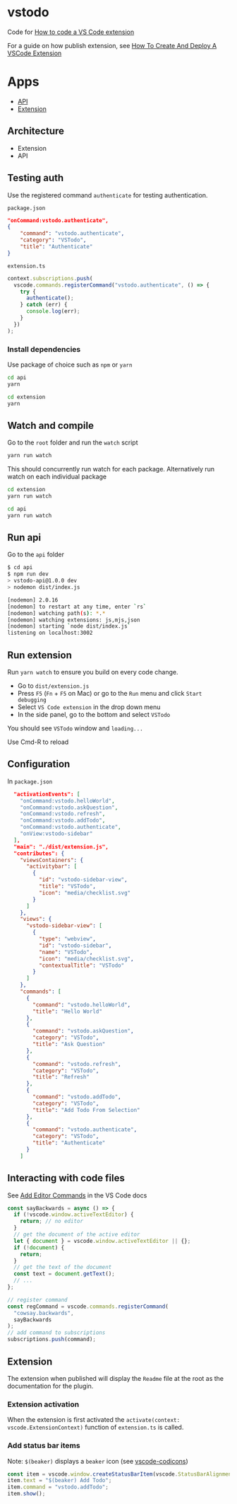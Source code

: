 # vstodo

Code for [How to code a VS Code extension](https://www.youtube.com/watch?v=a5DX5pQ9p5M&t)

For a guide on how publish extension, see [How To Create And Deploy A VSCode Extension](https://youtu.be/q5V4T3o3CXE?t=1082)

# Apps

- [API](api/Readme.md)
- [Extension](extension/Readme.md)

## Architecture

- Extension
- API

## Testing auth

Use the registered command `authenticate` for testing authentication.

`package.json`

```json
"onCommand:vstodo.authenticate",
{
    "command": "vstodo.authenticate",
    "category": "VSTodo",
    "title": "Authenticate"
}
```

`extension.ts`

```ts
context.subscriptions.push(
  vscode.commands.registerCommand("vstodo.authenticate", () => {
    try {
      authenticate();
    } catch (err) {
      console.log(err);
    }
  })
);
```

### Install dependencies

Use package of choice such as `npm` or `yarn`

```bash
cd api
yarn
```

```bash
cd extension
yarn
```

## Watch and compile

Go to the `root` folder and run the `watch` script

```bash
yarn run watch
```

This should concurrently run watch for each package.
Alternatively run watch on each individual package

```bash
cd extension
yarn run watch
```

```bash
cd api
yarn run watch
```

## Run api

Go to the `api` folder

```bash
$ cd api
$ npm run dev
> vstodo-api@1.0.0 dev
> nodemon dist/index.js

[nodemon] 2.0.16
[nodemon] to restart at any time, enter `rs`
[nodemon] watching path(s): *.*
[nodemon] watching extensions: js,mjs,json
[nodemon] starting `node dist/index.js`
listening on localhost:3002
```

## Run extension

Run `yarn watch` to ensure you build on every code change.

- Go to `dist/extension.js`
- Press `F5` (`Fn` + `F5` on Mac) or go to the `Run` menu and click `Start debugging`
- Select `VS Code extension` in the drop down menu
- In the side panel, go to the bottom and select `VSTodo`

You should see `VSTodo` window and `loading...`

Use Cmd-R to reload

## Configuration

In `package.json`

```json
  "activationEvents": [
    "onCommand:vstodo.helloWorld",
    "onCommand:vstodo.askQuestion",
    "onCommand:vstodo.refresh",
    "onCommand:vstodo.addTodo",
    "onCommand:vstodo.authenticate",
    "onView:vstodo-sidebar"
  ],
  "main": "./dist/extension.js",
  "contributes": {
    "viewsContainers": {
      "activitybar": [
        {
          "id": "vstodo-sidebar-view",
          "title": "VSTodo",
          "icon": "media/checklist.svg"
        }
      ]
    },
    "views": {
      "vstodo-sidebar-view": [
        {
          "type": "webview",
          "id": "vstodo-sidebar",
          "name": "VSTodo",
          "icon": "media/checklist.svg",
          "contextualTitle": "VSTodo"
        }
      ]
    },
    "commands": [
      {
        "command": "vstodo.helloWorld",
        "title": "Hello World"
      },
      {
        "command": "vstodo.askQuestion",
        "category": "VSTodo",
        "title": "Ask Question"
      },
      {
        "command": "vstodo.refresh",
        "category": "VSTodo",
        "title": "Refresh"
      },
      {
        "command": "vstodo.addTodo",
        "category": "VSTodo",
        "title": "Add Todo From Selection"
      },
      {
        "command": "vstodo.authenticate",
        "category": "VSTodo",
        "title": "Authenticate"
      }
    ]
```

## Interacting with code files

See [Add Editor Commands](https://code.visualstudio.com/api/extension-guides/virtual-documents#add-editor-commands) in the VS Code docs

```ts
const sayBackwards = async () => {
  if (!vscode.window.activeTextEditor) {
    return; // no editor
  }
  // get the document of the active editor
  let { document } = vscode.window.activeTextEditor || {};
  if (!document) {
    return;
  }
  // get the text of the document
  const text = document.getText();
  // ...
};

// register command
const regCommand = vscode.commands.registerCommand(
  "cowsay.backwards",
  sayBackwards
);
// add command to subscriptions
subscriptions.push(command);
```

## Extension

The extension when published will display the `Readme` file at the root as the documentation for the plugin.

### Extension activation

When the extension is first activated the `activate(context: vscode.ExtensionContext)` function of `extension.ts` is called.

### Add status bar items

Note: `$(beaker)` displays a `beaker` icon (see [vscode-codicons](https://microsoft.github.io/vscode-codicons/dist/codicon.html))

```ts
const item = vscode.window.createStatusBarItem(vscode.StatusBarAlignment.Right);
item.text = "$(beaker) Add Todo";
item.command = "vstodo.addTodo";
item.show();
```
